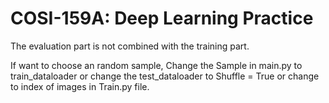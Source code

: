 # COSI-159A: Deep Learning Practice

The evaluation part is not combined with the training part.

If want to choose an random sample, Change the Sample in main.py to train_dataloader or change the test_dataloader to Shuffle = True or change to index of images in Train.py file.

